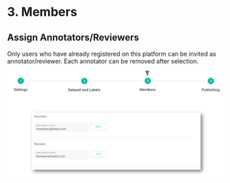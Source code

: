 # 3. Members

## Assign Annotators/Reviewers

Only users who have already registered on this platform can be invited as annotator/reviewer. Each annotator can be removed after selection.

![](<../../.gitbook/assets/image (87) (1).png>)

##
